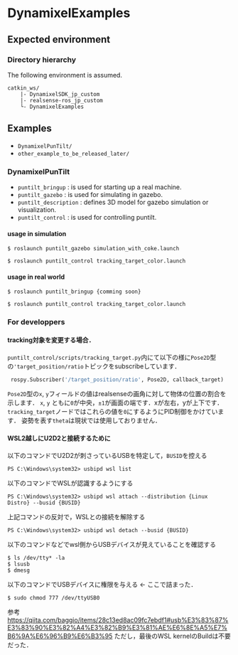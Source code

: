 # DynamixelExamples

## Expected environment

### Directory hierarchy
The following environment is assumed.
```
catkin_ws/
    |- DynamixelSDK_jp_custom
    |- realsense-ros_jp_custom
    └- DynamixelExamples
```

## Examples

- `DynamixelPunTilt/`
- `other_example_to_be_released_later/`


### DynamixelPunTilt

- `puntilt_bringup` : is used for starting up a real machine.
- `puntilt_gazebo` : is used for simulating in gazebo.
- `puntilt_description` : defines 3D model for gazebo simulation or visualization.
- `puntilt_control` : is used for controlling puntilt.
  
#### usage in simulation

```
$ roslaunch puntilt_gazebo simulation_with_coke.launch
```

```
$ roslaunch puntilt_control tracking_target_color.launch
```

#### usage in real world

```
$ roslaunch puntilt_bringup {comming soon}
```

```
$ roslaunch puntilt_control tracking_target_color.launch
```

### For developpers

#### tracking対象を変更する場合．
`puntilt_control/scripts/tracking_target.py`内にて以下の様に`Pose2D`型の`'target_position/ratio`トピックをsubscribeしています．
``` puntilt_control/scripts/tracking_target.py
 rospy.Subscriber('/target_position/ratio', Pose2D, callback_target)
```
`Pose2D`型の`x`, `y`フィールドの値はrealsenseの画角に対して物体の位置の割合を示します．
`x`, `y` ともに`0`が中央，`±1`が画面の端です．xが左右，yが上下です．
`tracking_target`ノードではこれらの値を`0`にするようにPID制御をかけています．
姿勢を表す`theta`は現状では使用しておりません．

#### WSL2越しにU2D2と接続するために
以下のコマンドでU2D2が刺さっているUSBを特定して，`BUSID`を控える
```power shell
PS C:\Windows\system32> usbipd wsl list
```

以下のコマンドでWSLが認識するようにする
```power shell
PS C:\Windows\system32> usbipd wsl attach --distribution {Linux Distro} --busid {BUSID}
```
上記コマンドの反対で，WSLとの接続を解除する
```power shell
PS C:\Windows\system32> usbipd wsl detach --busid {BUSID}
```

以下のコマンドなどでwsl側からUSBデバイスが見えていることを確認する
```wsl
$ ls /dev/tty* -la
$ lsusb
$ dmesg
```

以下のコマンドでUSBデバイスに権限を与える <- ここで詰まった．
```wsl
$ sudo chmod 777 /dev/ttyUSB0 
```

参考
https://qiita.com/baggio/items/28c13ed8ac09fc7ebdf1#usb%E3%83%87%E3%83%90%E3%82%A4%E3%82%B9%E3%81%AE%E6%8E%A5%E7%B6%9A%E6%96%B9%E6%B3%95
ただし，最後のWSL kernelのBuildは不要だった．

